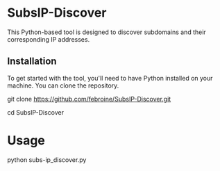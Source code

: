 # SubsIP-Discover

This Python-based tool is designed to discover subdomains and their corresponding IP addresses.

## Installation

To get started with the tool, you'll need to have Python installed on your machine. You can clone the repository.

git clone https://github.com/febroine/SubsIP-Discover.git

cd SubsIP-Discover

# Usage

python subs-ip_discover.py
